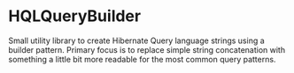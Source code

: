 # HQLQueryBuilder

Small utility library to create Hibernate Query language strings using a builder 
pattern. Primary focus is to replace simple string concatenation with something
a little bit more readable for the most common query patterns.